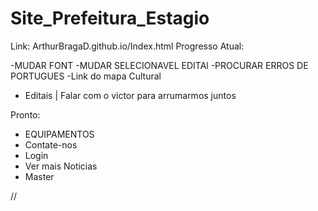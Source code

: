 # Site_Prefeitura_Estagio
Link: ArthurBragaD.github.io/Index.html
Progresso Atual:


-MUDAR FONT
-MUDAR SELECIONAVEL EDITAl
-PROCURAR ERROS DE PORTUGUES
-Link do mapa Cultural

- Editais
| Falar com o victor para arrumarmos juntos

Pronto:
- EQUIPAMENTOS
- Contate-nos
- Login
- Ver mais Noticias
- Master

//<?php echo substr($dados["titulo"],0,10); ?>